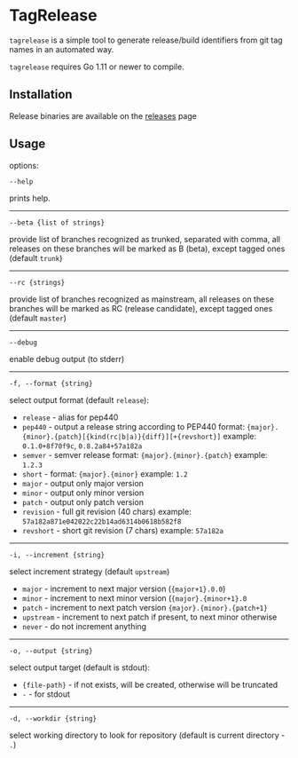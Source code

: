 TagRelease
==========

`tagrelease` is a simple tool to generate release/build
identifiers from git tag names in an automated way.

`tagrelease` requires Go 1.11 or newer to compile.

Installation
------------

Release binaries are available on the
[releases](https://github.com/dikderoy/tagrelease/releases) page

Usage
-----

options:

`--help`

prints help.

---

`--beta {list of strings}`

provide list of branches recognized as trunked, separated with comma,
all releases on these branches will be marked as B (beta),
except tagged ones (default `trunk`)

---

`--rc {strings}`

provide list of branches recognized as mainstream,
all releases on these branches will be marked as RC (release candidate),
except tagged ones (default `master`)

---

`--debug`

enable debug output (to stderr)

---

`-f, --format {string}`

select output format (default `release`):

- `release` - alias for pep440
- `pep440` - output a release string according to PEP440 format:
    `{major}.{minor}.{patch}[{kind(rc|b|a)}{diff}][+{revshort}]`
    example: `0.1.0+8f70f9c`, `0.8.2a84+57a182a`
- `semver` - semver release format:
    `{major}.{minor}.{patch}`
    example: `1.2.3`
- `short` - format: `{major}.{minor}`
    example: `1.2`
- `major` - output only major version
- `minor` - output only minor version
- `patch` - output only patch version
- `revision` - full git revision (40 chars)
    example: `57a182a871e042022c22b14ad6314b0618b582f8`
- `revshort` - short git revision (7 chars)
    example: `57a182a`

---

`-i, --increment {string}`

select increment strategy (default `upstream`)

- `major` - increment to next major version (`{major+1}.0.0`)
- `minor` - increment to next minor version (`{major}.{minor+1}.0`
- `patch` - increment to next patch version `{major}.{minor}.{patch+1}`
- `upstream` - increment to next patch if present, to next minor otherwise
- `never` - do not increment anything

---

`-o, --output {string}`

select output target (default is stdout):

- `{file-path}` - if not exists, will be created, otherwise will be truncated
- `-` - for stdout

---

`-d, --workdir {string}`

select working directory to look for repository
(default is current directory - `.`)
